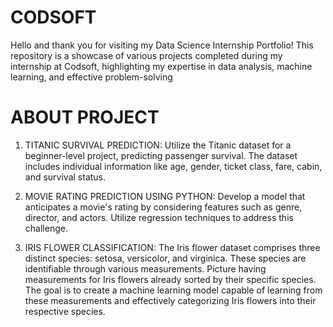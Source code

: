 # CODSOFT
Hello and thank you for visiting my Data Science Internship Portfolio! This repository is a showcase of various projects completed during my internship at Codsoft, highlighting my expertise in data analysis, machine learning, and effective problem-solving


# ABOUT PROJECT
1. TITANIC SURVIVAL PREDICTION: Utilize the Titanic dataset for a beginner-level project, predicting passenger survival. The dataset includes individual information like age, gender, ticket class, fare, cabin, and survival status.

2. MOVIE RATING PREDICTION USING PYTHON: Develop a model that anticipates a movie's rating by considering features such as genre, director, and actors. Utilize regression techniques to address this challenge.

3. IRIS FLOWER CLASSIFICATION: The Iris flower dataset comprises three distinct species: setosa, versicolor, and virginica. These species are identifiable through various measurements. Picture having measurements for Iris flowers already sorted by their specific species. The goal is to create a machine learning model capable of learning from these measurements and effectively categorizing Iris flowers into their respective species.
